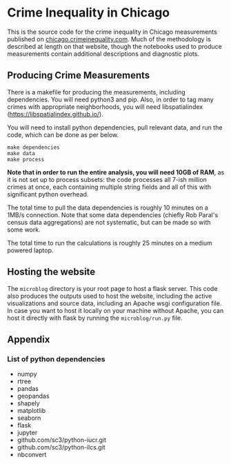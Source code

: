# Crime Inequality in Chicago

This is the source code for the crime inequality in Chicago measurements published on [chicago.crimeinequality.com](http://chicago.crimeinequality.com). Much of the methodology is described at length on that website, though the notebooks used to produce measurements contain additional descriptions and diagnostic plots.

## Producing Crime Measurements

There is a makefile for producing the measurements, including dependencies. You will need python3 and pip. Also, in order to tag many crimes with appropriate neighborhoods, you will need libspatialindex (https://libspatialindex.github.io/). 

You will need to install python dependencies, pull relevant data, and run the code, which can be done as per below.

```
make dependencies
make data
make process
```

**Note that in order to run the entire analysis, you will need 10GB of RAM**, as it is not set up to process subsets: the code processes all 7-ish million crimes at once, each containing multiple string fields and all of this with significant python overhead. 

The total time to pull the data dependencies is roughly 10 minutes on a 1MB/s connection. Note that some data dependencies (chiefly Rob Paral's census data aggregations) are not systematic, but can be made so with some work.

The total time to run the calculations is roughly 25 minutes on a medium powered laptop.

## Hosting the website

The `microblog` directory is your root page to host a flask server. This code also produces the outputs used to host the website, including the active visualizations and source data, including an Apache wsgi configuration file. In case you want to host it locally on your machine without Apache, you can host it directly with flask by running the `microblog/run.py` file.

## Appendix
### List of python dependencies
* numpy
* rtree
* pandas
* geopandas
* shapely
* matplotlib
* seaborn
* flask
* jupyter
* github.com/sc3/python-iucr.git
* github.com/sc3/python-ilcs.git
* nbconvert
